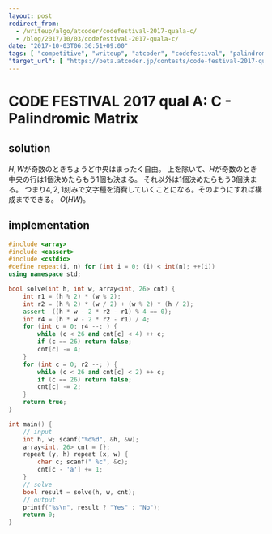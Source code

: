 ```yaml
---
layout: post
redirect_from:
  - /writeup/algo/atcoder/codefestival-2017-quala-c/
  - /blog/2017/10/03/codefestival-2017-quala-c/
date: "2017-10-03T06:36:51+09:00"
tags: [ "competitive", "writeup", "atcoder", "codefestival", "palindrome" ]
"target_url": [ "https://beta.atcoder.jp/contests/code-festival-2017-quala/tasks/code_festival_2017_quala_c" ]
---
```


# CODE FESTIVAL 2017 qual A: C - Palindromic Matrix

## solution

$H, W$が奇数のときちょうど中央はまったく自由。
上を除いて、$H$が奇数のとき中央の行は$1$個決めたらもう$1$個も決まる。
それ以外は$1$個決めたらもう$3$個決まる。
つまり$4, 2, 1$刻みで文字種を消費していくことになる。そのようにすれば構成までできる。
$O(HW)$。

## implementation

``` c++
#include <array>
#include <cassert>
#include <cstdio>
#define repeat(i, n) for (int i = 0; (i) < int(n); ++(i))
using namespace std;

bool solve(int h, int w, array<int, 26> cnt) {
    int r1 = (h % 2) * (w % 2);
    int r2 = (h % 2) * (w / 2) + (w % 2) * (h / 2);
    assert  ((h * w - 2 * r2 - r1) % 4 == 0);
    int r4 = (h * w - 2 * r2 - r1) / 4;
    for (int c = 0; r4 --; ) {
        while (c < 26 and cnt[c] < 4) ++ c;
        if (c == 26) return false;
        cnt[c] -= 4;
    }
    for (int c = 0; r2 --; ) {
        while (c < 26 and cnt[c] < 2) ++ c;
        if (c == 26) return false;
        cnt[c] -= 2;
    }
    return true;
}

int main() {
    // input
    int h, w; scanf("%d%d", &h, &w);
    array<int, 26> cnt = {};
    repeat (y, h) repeat (x, w) {
        char c; scanf(" %c", &c);
        cnt[c - 'a'] += 1;
    }
    // solve
    bool result = solve(h, w, cnt);
    // output
    printf("%s\n", result ? "Yes" : "No");
    return 0;
}
```
